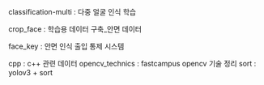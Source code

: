 classification-multi : 다중 얼굴 인식 학습

crop_face : 학습용 데이터 구축_안면 데이터

face_key : 안면 인식 출입 통제 시스템

cpp : c++ 관련 데이터
opencv_technics : fastcampus opencv 기술 정리
sort : yolov3 + sort